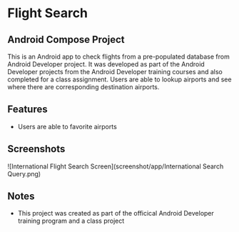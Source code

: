 # Flight Search 
## Android Compose Project 

This is an Android app to check flights from a pre-populated database from Android Developer project. 
It was developed as part of the Android Developer projects from the Android Developer training courses
and also completed for a class assignment. Users are able to lookup airports and see where there are corresponding
destination airports. 

## Features
- Users are able to favorite airports

## Screenshots 
![International Flight Search Screen](screenshot/app/International Search Query.png)

## Notes
- This project was created as part of the officical Android Developer training program and a class project
